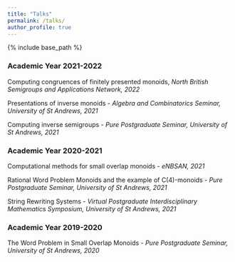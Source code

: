 ```yaml
---
title: "Talks"
permalink: /talks/
author_profile: true
---
```

{% include base_path %}

### Academic Year 2021-2022

Computing congruences of finitely presented monoids, *North British Semigroups and Applications Network, 2022*

Presentations of inverse monoids - *Algebra and Combinatorics Seminar, University of St Andrews, 2021*

Computing inverse semigroups - *Pure Postgraduate Seminar, University of St Andrews, 2021*

### Academic Year 2020-2021

Computational methods for small overlap monoids - *eNBSAN, 2021*

Rational Word Problem Monoids and the example of C(4)-monoids - *Pure Postgraduate Seminar, University of St Andrews, 2021*

String Rewriting Systems - *Virtual Postgraduate Interdisciplinary Mathematics Symposium, University of St Andrews, 2021*

### Academic Year 2019-2020

The Word Problem in Small Overlap Monoids - *Pure Postgraduate Seminar, University of St Andrews, 2020* 
